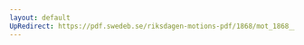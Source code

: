 ```yaml
---
layout: default
UpRedirect: https://pdf.swedeb.se/riksdagen-motions-pdf/1868/mot_1868__ak__reg.pdf
---
```


